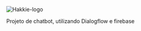 ![Hakkie-logo](https://user-images.githubusercontent.com/51096977/73072676-588dee80-3e94-11ea-9ddf-702c96ff65f0.png)

Projeto de chatbot, utilizando Dialogflow e firebase
